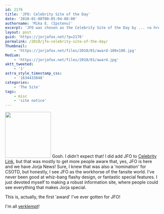 ```yaml
---
id: 2176
title: 'JFO: Celebrity Site of the Day'
date: '2010-01-08T00:05:04-08:00'
authorname: 'Mika E. (Ipstenu)'
excerpt: 'JFO was chosen as the Celebrity Site of the Day by ... <a href="http://www.csotd.com/">Celebrity Site of the Day</a>'
layout: post
guid: 'https://jorjafox.net/?p=2176'
permalink: /2010/jfo-celebrity-site-of-the-day/
Thumbnail:
    - 'https://jorjafox.net/files/2010/01/award-100x100.jpg'
Medium:
    - 'https://jorjafox.net/files/2010/01/award.jpg'
aktt_tweeted:
    - '1'
astra_style_timestamp_css:
    - '1634433848'
categories:
    - 'The Site'
tags:
    - misc
    - 'site notice'
---
```


<a href="http://www.csotd.com/"><img src="//static.jorjafox.net/wordpress/2010/01/award.jpg" alt="" title="award" width="150" height="150" class="alignleft size-full wp-image-2177" /></a> Gosh.  I didn't expect that! I did add JFO to <a href="http://www.celebrity-link.com/c72/showcelebrity_categoryid-7234.html">Celebrity Link</a>, but that was mostly to get more people aware that, yes, JFO is here and we have Jorja News!  Sure, I knew that was also a 'nomination' for CSOTD, but honestly, I see JFO as the workhorse of the fansite world. I've never been good at whiz-bang flashy design, or fantastic special features.  I just devoted myself to making a robust information site, where people could see everything that makes Jorja special.

This is, actually, the first 'award' I've ever gotten for JFO!

I'm all <a href="http://urbandictionary.com/define.php?term=verklempt">verklempt</a>!
